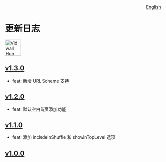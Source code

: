 <p align="right">
  <a href="./CHANGELOG.md">English</a>
</p>
<!--rehype:style=float: right; bottom: -36px; position: relative;-->

更新日志
===

<a target="_blank" href="https://github.com/jaywcjlove/mousio-hint/releases/latest/" title="Vidwall Hub for macOS">
    <img alt="Vidwall Hub AppStore" src="https://jaywcjlove.github.io/sb/download/apple-download.svg" height="51">
</a>

## [v1.3.0](https://github.com/jaywcjlove/mousio-hint/releases/tag/v1.3.0)

- feat: 新增 URL Scheme 支持

## [v1.2.0](https://github.com/jaywcjlove/mousio-hint/releases/tag/v1.2.0)

- feat: 默认空白首页添加功能

## [v1.1.0](https://github.com/jaywcjlove/mousio-hint/releases/tag/v1.1.0)

- feat: 添加 includeInShuffle 和 showInTopLevel 选项

## [v1.0.0](https://github.com/jaywcjlove/mousio-hint/releases/tag/v1.0.0)